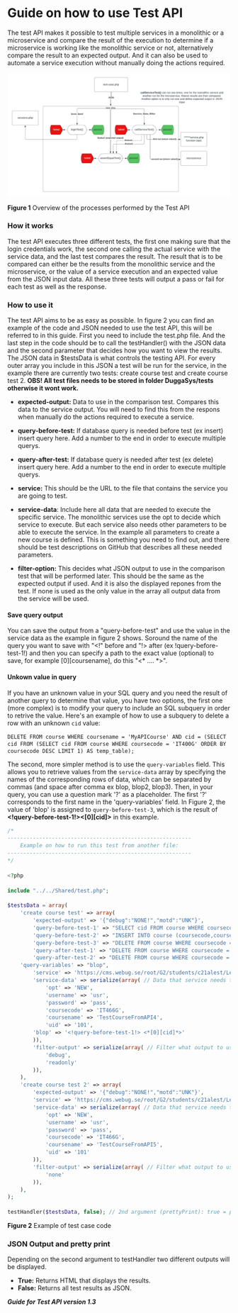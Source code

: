 # ﻿Guide on how to use Test API 

The test API makes it possible to test multiple services in a monolithic or a microservice and compare the result of the execution to determine if a microservice is working like the monolithic service or not, alternatively compare the result to an expected output. And it can also be used to automate a service execution without manually doing the actions required. 

![test-api-overview](overview-Test-API.png)

**Figure 1**  Overview of the processes performed by the Test API 


### How it works 

The test API executes three different tests, the first one making sure that the login credentials work, the second one calling the actual service with the service data, and the last test compares the result. The result that is to be compared can either be the results from the monolithic service and the microservice, or the value of a service execution and an expected value from the JSON input data. All these three tests will output a pass or fail for each test as well as the response. 

### How to use it 

The test API aims to be as easy as possible. In figure 2 you can find an example of the code and JSON needed to use the test API, this will be referred to in this guide. First you need to include the test.php file. And the last step in the code should be to call the testHandler() with the JSON data and the second parameter that decides how you want to view the results. The JSON data in $testsData is what controls the testing API. For every outer array you include in this JSON a test will be run for the service, in the example there are currently two tests: create course test and create course test 2. **OBS! All test files needs to be stored in folder DuggaSys/tests otherwise it wont work.**

- **expected-output:** Data to use in the comparison test. Compares this data to the service output. You will need to find this from the respons when manually do the actions required to execute a service.
- **query-before-test:** If database query is needed before test (ex insert) insert query here. Add a number to the end in order to execute multiple querys.  
- **query-after-test:** If database query is needed after test (ex delete) insert query here. Add a number to the end in order to execute multiple querys.   
- **service:** This should be the URL to the file that contains the service you are going to test. 
- **service-data**: Include here all data that are needed to execute the specific service. The monolithic services use the opt to decide which service to execute. But each service also needs other parameters to be able to execute the service. In the example all parameters to create a new course is defined. This is something you need to find out, and there should be test descriptions on GitHub that describes all these needed parameters. 

- **filter-option:** This decides what JSON output to use in the comparison test that will be performed later. This should be the same as the expected output if used. And it is also the displayed repones from the test. If none is used as the only value in the array all output data from the service will be used.  

#### Save query output
You can save the output from a "query-before-test" and use the value in the service data as the example in figure 2 shows. Soround the name of the query you want to save with "<!" before and  "!> after (ex !query-before-test-1!) and then you can specify a path to the exact value (optional) to save, for example [0][coursename], do this "<* .... *>".

#### Unkown value in query
If you have an unknown value in your SQL query and you need the result of another query to determine that value, you have two options, the first one (more complex) is to modify your query to include an SQL subquery in order to retrive the value. Here's an example of how to use a subquery to delete a row with an unknown `cid` value:
```
DELETE FROM course WHERE coursename = 'MyAPICourse' AND cid = (SELECT cid FROM (SELECT cid FROM course WHERE coursecode = 'IT400G' ORDER BY coursecode DESC LIMIT 1) AS temp_table);
```

The second, more simpler method is to use the `query-variables` field. This allows you to retrieve values from the `service-data` array by specifying the names of the corresponding rows of data, which can be separated by commas (and space after comma ex blop, blop2, blop3). Then, in your query, you can use a question mark '?' as a placeholder. The first '?' corresponds to the first name in the 'query-variables' field. In Figure 2, the value of 'blop' is assigned to `query-before-test-3`, which is the result of **<!query-before-test-1!><[0][cid]>** in this example.


```php
/*
----------------------------------------------------------
    Example on how to run this test from another file:
----------------------------------------------------------
*/
 
<?php
 
include "../../Shared/test.php";
 
$testsData = array(
    'create course test' => array(
        'expected-output' => '{"debug":"NONE!","motd":"UNK"}',
        'query-before-test-1' => "SELECT cid FROM course WHERE coursecode = 'IT401G' ORDER BY coursecode DESC LIMIT 1",
        'query-before-test-2' => "INSERT INTO course (coursecode,coursename,visibility,creator, hp) VALUES('IT401G','MyAPICourse',0,101, 7.5)",
        'query-before-test-3' => "DELETE FROM course WHERE coursecode = 'IT401G' AND cid = ?",
        'query-after-test-1' => "DELETE FROM course WHERE coursecode = 'IT478G' AND coursename = 'APICreateCourseTestQuery'",
        'query-after-test-2' => "DELETE FROM course WHERE coursecode = 'IT478G' AND coursename = 'APICreateCourseTestQuery'",
	'query-variables' => "blop",
        'service' => 'https://cms.webug.se/root/G2/students/c21alest/LenaSYS/DuggaSys/courseedservice.php',
        'service-data' => serialize(array( // Data that service needs to execute function
            'opt' => 'NEW',
            'username' => 'usr',
            'password' => 'pass',
            'coursecode' => 'IT466G',
            'coursename' => 'TestCourseFromAPI4',
            'uid' => '101',
	    'blop' => '<!query-before-test-1!> <*[0][cid]*>'
        )),
        'filter-output' => serialize(array( // Filter what output to use in assert test, use none to use all ouput from service
            'debug',
            'readonly'
        )),
    ),
    'create course test 2' => array(
        'expected-output' => '{"debug":"NONE!","motd":"UNK"}',
        'service' => 'https://cms.webug.se/root/G2/students/c21alest/LenaSYS/DuggaSys/courseedservice.php',
        'service-data' => serialize(array( // Data that service needs to execute function
            'opt' => 'NEW',
            'username' => 'usr',
            'password' => 'pass',
            'coursecode' => 'IT466G',
            'coursename' => 'TestCourseFromAPI5',
            'uid' => '101'
        )),
        'filter-output' => serialize(array( // Filter what output to use in assert test, use none to use all ouput from service
            'none'
        )),
    ),
);
 
testHandler($testsData, false); // 2nd argument (prettyPrint): true = prettyprint (HTML), false = raw JSON

```

**Figure 2**  Example of test case code 


### JSON Output and pretty print 

Depending on the second argument to testHandler two different outputs will be displayed.  

- **True:** Returns HTML that displays the results.  
- **False:** Returns all test results as JSON. 

***Guide for Test API version 1.3***